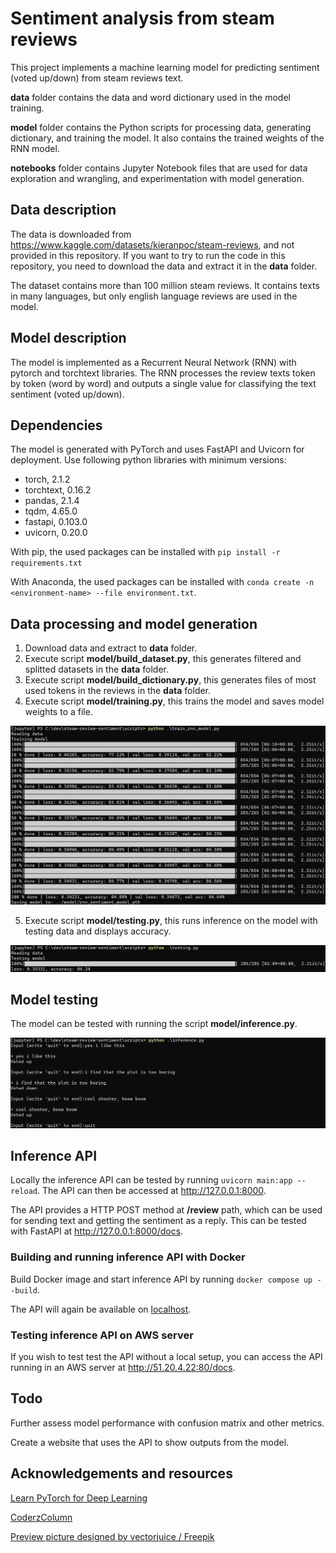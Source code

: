 # Sentiment analysis from steam reviews

This project implements a machine learning model for predicting sentiment (voted up/down) from steam reviews text.

**data** folder contains the data and word dictionary used in the model training.

**model** folder contains the Python scripts for processing data, generating dictionary, and training the model. It also contains the trained weights of the RNN model.

**notebooks** folder contains Jupyter Notebook files that are used for data exploration and wrangling, and experimentation with model generation.

## Data description

The data is downloaded from https://www.kaggle.com/datasets/kieranpoc/steam-reviews, and not provided in this repository. If you want to try to run the code in this repository, you need to download the data and extract it in the **data** folder.

The dataset contains more than 100 million steam reviews. It contains texts in many languages, but only english language reviews are used in the model.

## Model description

The model is implemented as a Recurrent Neural Network (RNN) with pytorch and torchtext libraries. The RNN processes the review texts token by token (word by word) and outputs a single value for classifying the text sentiment (voted up/down).

## Dependencies

The model is generated with PyTorch and uses FastAPI and Uvicorn for deployment. Use following python libraries with minimum versions:

- torch, 2.1.2
- torchtext, 0.16.2
- pandas, 2.1.4
- tqdm, 4.65.0
- fastapi, 0.103.0
- uvicorn, 0.20.0

With pip, the used packages can be installed with ```pip install -r requirements.txt```

With Anaconda, the used packages can be installed with ```conda create -n <environment-name> --file environment.txt```.

## Data processing and model generation

1. Download data and extract to **data** folder.
2. Execute script **model/build_dataset.py**, this generates filtered and splitted datasets in the **data** folder.
3. Execute script **model/build_dictionary.py**, this generates files of most used tokens in the reviews in the **data** folder.
4. Execute script **model/training.py**, this trains the model and saves model weights to a file.

![image](assets/training.png)

5. Execute script **model/testing.py**, this runs inference on the model with testing data and displays accuracy.

![image](assets/testing.png)

## Model testing

The model can be tested with running the script **model/inference.py**.

![image](assets/inference.png)

## Inference API

Locally the inference API can be tested by running ```uvicorn main:app --reload```. The API can then be accessed at http://127.0.0.1:8000.

The API provides a HTTP POST method at **/review** path, which can be used for sending text and getting the sentiment as a reply. This can be tested with FastAPI at http://127.0.0.1:8000/docs.

### Building and running inference API with Docker

Build Docker image and start inference API by running `docker compose up --build`.

The API will again be available on [localhost](http://127.0.0.1:8000).

### Testing inference API on AWS server

If you wish to test test the API without a local setup, you can access the API running in an AWS server at http://51.20.4.22:80/docs.

## Todo

Further assess model performance with confusion matrix and other metrics.

Create a website that uses the API to show outputs from the model.

## Acknowledgements and resources

<a href="https://www.learnpytorch.io">Learn PyTorch for Deep Learning</a>

<a href="https://coderzcolumn.com">CoderzColumn</a>

<a href="http://www.freepik.com">Preview picture designed by vectorjuice / Freepik</a>
